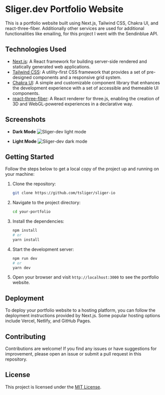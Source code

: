 # Sliger.dev Portfolio Website

This is a portfolio website built using Next.js, Tailwind CSS, Chakra UI, and react-three-fiber. Additionally other services are used for additional functionalities like emailing, for this project I went with the Sendinblue API.

## Technologies Used

- [Next.js](https://nextjs.org/): A React framework for building server-side rendered and statically generated web applications.
- [Tailwind CSS](https://tailwindcss.com/): A utility-first CSS framework that provides a set of pre-designed components and a responsive grid system.
- [Chakra UI](https://chakra-ui.com/): A simple and customizable component library that enhances the development experience with a set of accessible and themeable UI components.
- [react-three-fiber](https://github.com/pmndrs/react-three-fiber): A React renderer for three.js, enabling the creation of 3D and WebGL-powered experiences in a declarative way.

## Screenshots

- **Dark Mode**
![Sliger-dev light mode](https://i.ibb.co/7ny9BMF/Screenshot-2023-05-30-at-18-50-58-Home-sliger-dev-min.png)

- **Light Mode**
![Sliger-dev dark mode](https://i.ibb.co/vkNLFW4/Screenshot-2023-05-30-at-18-49-51-Home-sliger-dev-min.png)

## Getting Started

Follow the steps below to get a local copy of the project up and running on your machine:

1. Clone the repository:

   ```bash
   git clone https://github.com/tsliger/sliger-io
   ```

2. Navigate to the project directory:

   ```bash
   cd your-portfolio
   ```

3. Install the dependencies:

   ```bash
   npm install
   # or
   yarn install
   ```

4. Start the development server:

   ```bash
   npm run dev
   # or
   yarn dev
   ```

5. Open your browser and visit `http://localhost:3000` to see the portfolio website.

## Deployment

To deploy your portfolio website to a hosting platform, you can follow the deployment instructions provided by Next.js. Some popular hosting options include Vercel, Netlify, and GitHub Pages.

## Contributing

Contributions are welcome! If you find any issues or have suggestions for improvement, please open an issue or submit a pull request in this repository.

## License

This project is licensed under the [MIT License](LICENSE).

